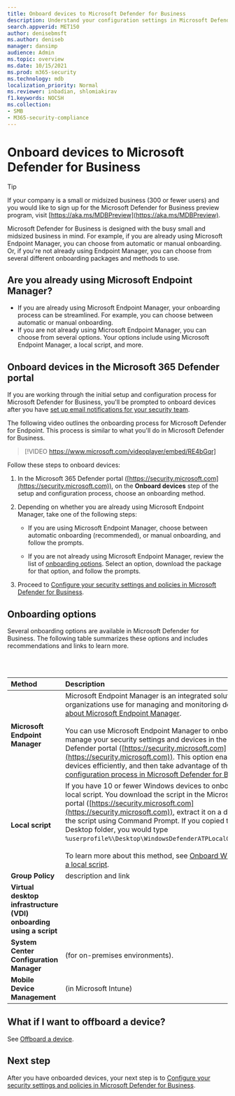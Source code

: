 ```yaml
---
title: Onboard devices to Microsoft Defender for Business
description: Understand your configuration settings in Microsoft Defender for Business
search.appverid: MET150
author: denisebmsft
ms.author: deniseb
manager: dansimp 
audience: Admin
ms.topic: overview
ms.date: 10/15/2021
ms.prod: m365-security
ms.technology: mdb
localization_priority: Normal
ms.reviewer: inbadian, shlomiakirav
f1.keywords: NOCSH 
ms.collection: 
- SMB
- M365-security-compliance
---
```


# Onboard devices to Microsoft Defender for Business

> [!TIP]
> If your company is a small or midsized business (300 or fewer users) and you would like to sign up for the Microsoft Defender for Business preview program, visit [https://aka.ms/MDBPreview](https://aka.ms/MDBPreview).

Microsoft Defender for Business is designed with the busy small and midsized business in mind. For example, if you are already using Microsoft Endpoint Manager, you can choose from automatic or manual onboarding. Or, if you're not already using Endpoint Manager, you can choose from several different onboarding packages and methods to use.

## Are you already using Microsoft Endpoint Manager?

- If you are already using Microsoft Endpoint Manager, your onboarding process can be streamlined. For example, you can choose between automatic or manual onboarding. 
- If you are not already using Microsoft Endpoint Manager, you can choose from several options. Your options include using Microsoft Endpoint Manager, a local script, and more. 

## Onboard devices in the Microsoft 365 Defender portal

If you are working through the initial setup and configuration process for Microsoft Defender for Business, you'll be prompted to onboard devices after you have [set up email notifications for your security team](mdb-email-notifications.md).

The following video outlines the onboarding process for Microsoft Defender for Endpoint. This process is similar to what you'll do in Microsoft Defender for Business.

> [!VIDEO https://www.microsoft.com/videoplayer/embed/RE4bGqr]

Follow these steps to onboard devices:

1. In the Microsoft 365 Defender portal ([https://security.microsoft.com](https://security.microsoft.com)), on the **Onboard devices** step of the setup and configuration process, choose an onboarding method.

2. Depending on whether you are already using Microsoft Endpoint Manager, take one of the following steps:

   - If you are using Microsoft Endpoint Manager, choose between automatic onboarding (recommended), or manual onboarding, and follow the prompts. 

   - If you are not already using Microsoft Endpoint Manager, review the list of [onboarding options](#onboarding-options). Select an option, download the package for that option, and follow the prompts.

3. Proceed to [Configure your security settings and policies in Microsoft Defender for Business](mdb-configure-security-settings.md).

## Onboarding options

Several onboarding options are available in Microsoft Defender for Business. The following table summarizes these options and includes recommendations and links to learn more.

<br/><br/>

| Method | Description |
|:---|:---|
| **Microsoft Endpoint Manager** | Microsoft Endpoint Manager is an integrated solution that many organizations use for managing and monitoring devices. [Learn more about Microsoft Endpoint Manager](/mem/endpoint-manager-overview). <br/><br/>You can use Microsoft Endpoint Manager to onboard devices, and then manage your security settings and devices in the Microsoft 365 Defender portal ([https://security.microsoft.com](https://security.microsoft.com)). This option enables you to onboard devices efficiently, and then take advantage of the [streamlined configuration process in Microsoft Defender for Business](mdb-choose-portal.md).  |
| **Local script** | If you have 10 or fewer Windows devices to onboard, you can use a local script. You download the script in the Microsoft 365 Defender portal ([https://security.microsoft.com](https://security.microsoft.com)), extract it on a device, and then run the script using Command Prompt. If you copied the script to the Desktop folder, you would type `%userprofile%\Desktop\WindowsDefenderATPLocalOnboardingScript.cmd`. <br/><br/>To learn more about this method, see [Onboard Windows devices using a local script](../defender-endpoint/configure-endpoints-script.md).|
| **Group Policy** | description and link | 
| **Virtual desktop infrastructure (VDI) onboarding using a script** |  |
| **System Center Configuration Manager** | (for on-premises environments). |
| **Mobile Device Management** | (in Microsoft Intune) |


## What if I want to offboard a device?

See [Offboard a device](mdb-manage-devices.md#offboard-a-device).

## Next step

After you have onboarded devices, your next step is to [Configure your security settings and policies in Microsoft Defender for Business](mdb-configure-security-settings.md).